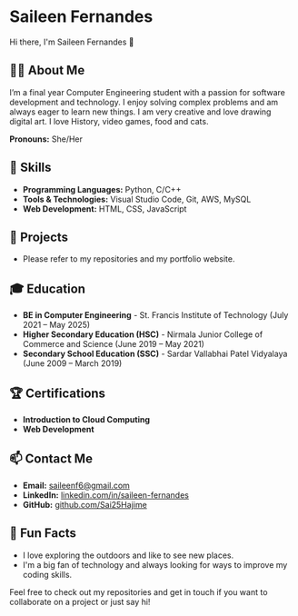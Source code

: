 # Saileen Fernandes
Hi there, I'm Saileen Fernandes 👋

## 👩‍💻 About Me
I’m a final year Computer Engineering student with a passion for software development and technology. I enjoy solving complex problems and am always eager to learn new things. I am very creative and love drawing digital art. I love History, video games, food and cats.

**Pronouns:** She/Her

## 🔧 Skills
- **Programming Languages:** Python, C/C++
- **Tools & Technologies:** Visual Studio Code, Git, AWS, MySQL
- **Web Development:** HTML, CSS, JavaScript

## 📂 Projects
- Please refer to my repositories and my portfolio website.

## 🎓 Education
- **BE in Computer Engineering** - St. Francis Institute of Technology (July 2021 – May 2025)
- **Higher Secondary Education (HSC)** - Nirmala Junior College of Commerce and Science (June 2019 – May 2021)
- **Secondary School Education (SSC)** - Sardar Vallabhai Patel Vidyalaya (June 2009 – March 2019)

## 🏆 Certifications
- **Introduction to Cloud Computing**
- **Web Development**

## 📫 Contact Me
- **Email:** saileenf6@gmail.com
- **LinkedIn:** [linkedin.com/in/saileen-fernandes](https://linkedin.com/in/saileen-fernandes)
- **GitHub:** [github.com/Sai25Hajime](https://github.com/Sai25Hajime)

## 🎨 Fun Facts
- I love exploring the outdoors and like to see new places.
- I'm a big fan of technology and always looking for ways to improve my coding skills.

Feel free to check out my repositories and get in touch if you want to collaborate on a project or just say hi!

